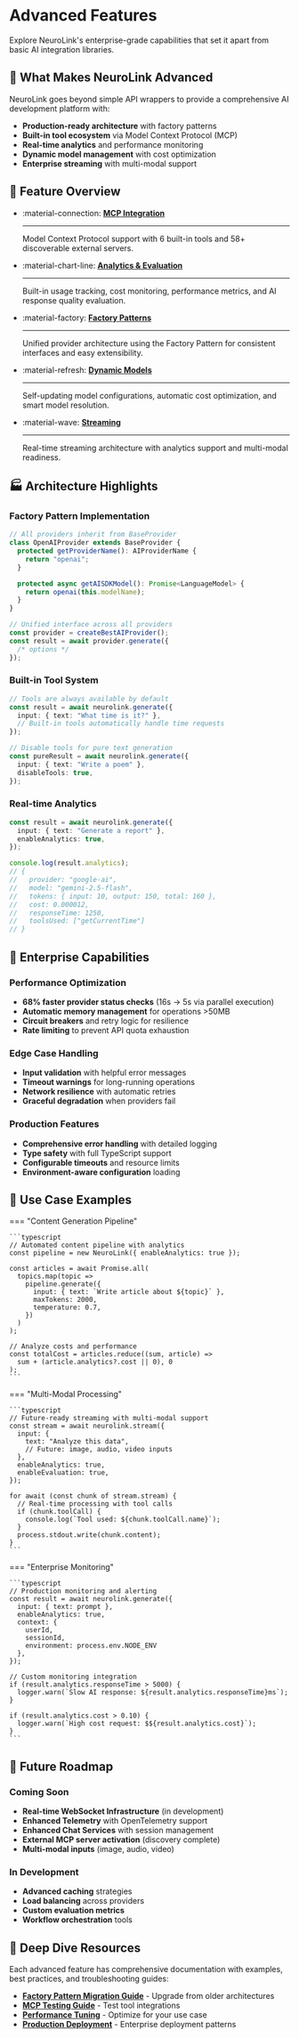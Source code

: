 # Advanced Features

Explore NeuroLink's enterprise-grade capabilities that set it apart from basic AI integration libraries.

## 🎯 What Makes NeuroLink Advanced

NeuroLink goes beyond simple API wrappers to provide a comprehensive AI development platform with:

- **Production-ready architecture** with factory patterns
- **Built-in tool ecosystem** via Model Context Protocol (MCP)
- **Real-time analytics** and performance monitoring
- **Dynamic model management** with cost optimization
- **Enterprise streaming** with multi-modal support

## 🚀 Feature Overview

<div class="grid cards" markdown>

- :material-connection: **[MCP Integration](mcp-integration.md)**

  ***

  Model Context Protocol support with 6 built-in tools and 58+ discoverable external servers.

- :material-chart-line: **[Analytics & Evaluation](analytics.md)**

  ***

  Built-in usage tracking, cost monitoring, performance metrics, and AI response quality evaluation.

- :material-factory: **[Factory Patterns](factory-patterns.md)**

  ***

  Unified provider architecture using the Factory Pattern for consistent interfaces and easy extensibility.

- :material-refresh: **[Dynamic Models](dynamic-models.md)**

  ***

  Self-updating model configurations, automatic cost optimization, and smart model resolution.

- :material-wave: **[Streaming](streaming.md)**

  ***

  Real-time streaming architecture with analytics support and multi-modal readiness.

</div>

## 🏭 Architecture Highlights

### Factory Pattern Implementation

```typescript
// All providers inherit from BaseProvider
class OpenAIProvider extends BaseProvider {
  protected getProviderName(): AIProviderName {
    return "openai";
  }

  protected async getAISDKModel(): Promise<LanguageModel> {
    return openai(this.modelName);
  }
}

// Unified interface across all providers
const provider = createBestAIProvider();
const result = await provider.generate({
  /* options */
});
```

### Built-in Tool System

```typescript
// Tools are always available by default
const result = await neurolink.generate({
  input: { text: "What time is it?" },
  // Built-in tools automatically handle time requests
});

// Disable tools for pure text generation
const pureResult = await neurolink.generate({
  input: { text: "Write a poem" },
  disableTools: true,
});
```

### Real-time Analytics

```typescript
const result = await neurolink.generate({
  input: { text: "Generate a report" },
  enableAnalytics: true,
});

console.log(result.analytics);
// {
//   provider: "google-ai",
//   model: "gemini-2.5-flash",
//   tokens: { input: 10, output: 150, total: 160 },
//   cost: 0.000012,
//   responseTime: 1250,
//   toolsUsed: ["getCurrentTime"]
// }
```

## 🔧 Enterprise Capabilities

### Performance Optimization

- **68% faster provider status checks** (16s → 5s via parallel execution)
- **Automatic memory management** for operations >50MB
- **Circuit breakers** and retry logic for resilience
- **Rate limiting** to prevent API quota exhaustion

### Edge Case Handling

- **Input validation** with helpful error messages
- **Timeout warnings** for long-running operations
- **Network resilience** with automatic retries
- **Graceful degradation** when providers fail

### Production Features

- **Comprehensive error handling** with detailed logging
- **Type safety** with full TypeScript support
- **Configurable timeouts** and resource limits
- **Environment-aware configuration** loading

## 🌟 Use Case Examples

=== "Content Generation Pipeline"

    ```typescript
    // Automated content pipeline with analytics
    const pipeline = new NeuroLink({ enableAnalytics: true });

    const articles = await Promise.all(
      topics.map(topic =>
        pipeline.generate({
          input: { text: `Write article about ${topic}` },
          maxTokens: 2000,
          temperature: 0.7,
        })
      )
    );

    // Analyze costs and performance
    const totalCost = articles.reduce((sum, article) =>
      sum + (article.analytics?.cost || 0), 0
    );
    ```

=== "Multi-Modal Processing"

    ```typescript
    // Future-ready streaming with multi-modal support
    const stream = await neurolink.stream({
      input: {
        text: "Analyze this data",
        // Future: image, audio, video inputs
      },
      enableAnalytics: true,
      enableEvaluation: true,
    });

    for await (const chunk of stream.stream) {
      // Real-time processing with tool calls
      if (chunk.toolCall) {
        console.log(`Tool used: ${chunk.toolCall.name}`);
      }
      process.stdout.write(chunk.content);
    }
    ```

=== "Enterprise Monitoring"

    ```typescript
    // Production monitoring and alerting
    const result = await neurolink.generate({
      input: { text: prompt },
      enableAnalytics: true,
      context: {
        userId,
        sessionId,
        environment: process.env.NODE_ENV
      },
    });

    // Custom monitoring integration
    if (result.analytics.responseTime > 5000) {
      logger.warn(`Slow AI response: ${result.analytics.responseTime}ms`);
    }

    if (result.analytics.cost > 0.10) {
      logger.warn(`High cost request: $${result.analytics.cost}`);
    }
    ```

## 🔮 Future Roadmap

### Coming Soon

- **Real-time WebSocket Infrastructure** (in development)
- **Enhanced Telemetry** with OpenTelemetry support
- **Enhanced Chat Services** with session management
- **External MCP server activation** (discovery complete)
- **Multi-modal inputs** (image, audio, video)

### In Development

- **Advanced caching** strategies
- **Load balancing** across providers
- **Custom evaluation metrics**
- **Workflow orchestration** tools

## 🔗 Deep Dive Resources

Each advanced feature has comprehensive documentation with examples, best practices, and troubleshooting guides:

- **[Factory Pattern Migration Guide](../development/factory-migration.md)** - Upgrade from older architectures
- **[MCP Testing Guide](../development/testing.md)** - Test tool integrations
- **[Performance Tuning](../reference/configuration.md)** - Optimize for your use case
- **[Production Deployment](../examples/business.md)** - Enterprise deployment patterns
